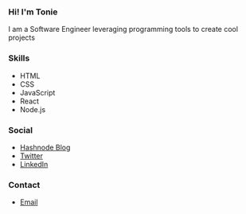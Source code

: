### Hi! I'm Tonie
I am a Software Engineer leveraging programming tools to create cool projects

### Skills
- HTML
- CSS
- JavaScript
- React 
- Node.js

### Social
- [Hashnode Blog](https://tonie.hashnode.dev/)
- [Twitter](https://twitter.com/Tonie_NG)
- [LinkedIn](https://www.linkedin.com/in/tonie-8589b1209/)

### Contact
- [Email](victornwanochi@gmail.com)





